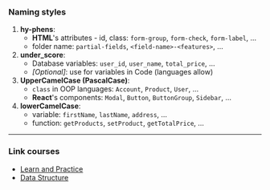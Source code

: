 ### Naming styles
1. **hy-phens**:
    - **HTML**'s attributes - id, class: `form-group`, `form-check`, `form-label`, ...
    - folder name: `partial-fields`, `<field-name>-<features>`, ...
2. **under_score**:
    - Database variables: `user_id`, `user_name`, `total_price`, ...
    - _[Optional]_: use for variables in Code (languages allow)
3. **UpperCamelCase (PascalCase)**:
    - `class` in OOP languages: `Account`, `Product`, `User`, ...
    - **React**'s components: `Modal`, `Button`, `ButtonGroup`, `Sidebar`, ...
4. **lowerCamelCase**:
    - variable: `firstName`, `lastName`, `address`, ...
    - function: `getProducts`, `setProduct`, `getTotalPrice`, ...
---
### Link courses
- [Learn and Practice](https://exercism.org)
- [Data Structure](https://refactoring.guru/)
